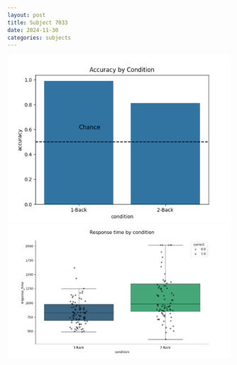 ```yaml
---
layout: post
title: Subject 7033
date: 2024-11-30
categories: subjects
---
```


![](data/7033/run-15/7033_ATS_acc.png)
![](data/7033/run-15/7033_ATS_rt.png)
